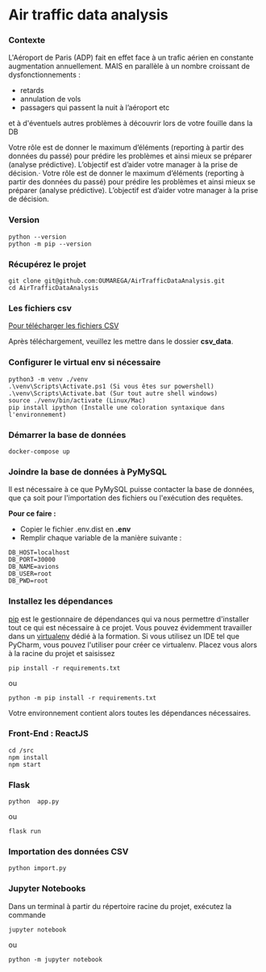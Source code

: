 # Air traffic data analysis

### Contexte
L'Aéroport de Paris (ADP) fait en effet face à un trafic aérien en constante augmentation annuellement.
MAIS en parallèle à un nombre croissant de dysfonctionnements : 

* retards
* annulation de vols
* passagers qui passent la nuit à l’aéroport etc

et à d'éventuels autres problèmes à découvrir lors de votre fouille dans la DB

Votre rôle est de donner le maximum d’éléments (reporting à partir des données du passé) pour prédire les problèmes et ainsi mieux se préparer (analyse prédictive).
L’objectif est d’aider votre manager à la prise de décision.· Votre rôle est de donner le maximum d’éléments (reporting à partir des données du passé) pour prédire les problèmes et ainsi mieux se préparer (analyse prédictive). L’objectif est d’aider votre manager à la prise de décision.

### Version

```
python --version
python -m pip --version
```

### Récupérez le projet

    git clone git@github.com:OUMAREGA/AirTrafficDataAnalysis.git
    cd AirTrafficDataAnalysis
    
### Les fichiers csv

<a href="https://onedrive.live.com/?authkey=%21ALM9Iew1PvlBqvM&id=6C6D756296D4662%21772304&cid=06C6D756296D4662" >Pour télécharger les fichiers CSV</a>   

Après téléchargement, veuillez les mettre dans le dossier **csv_data**.


### Configurer le virtual env si nécessaire
    
    python3 -m venv ./venv
    .\venv\Scripts\Activate.ps1 (Si vous êtes sur powershell)
    .\venv\Scripts\Activate.bat (Sur tout autre shell windows)
    source ./venv/bin/activate (Linux/Mac)
    pip install ipython (Installe une coloration syntaxique dans l'environnement) 
    
### Démarrer la base de données

    docker-compose up

### Joindre la base de données à PyMySQL

Il est nécessaire à ce que PyMySQL puisse contacter la base de données, 
que ça soit pour l'importation des fichiers ou l'exécution des requêtes.

**Pour ce faire :**
- Copier le fichier .env.dist en **.env**
- Remplir chaque variable de la manière suivante :
```env
DB_HOST=localhost
DB_PORT=30000
DB_NAME=avions
DB_USER=root
DB_PWD=root
```
### Installez les dépendances
[pip](https://pypi.python.org/pypi/pip) est le gestionnaire de dépendances qui
va nous permettre d'installer tout ce qui est nécessaire à ce projet. Vous
pouvez évidemment travailler dans un [virtualenv](https://virtualenv.pypa.io/en/stable/)
dédié à la formation. Si vous utilisez un IDE tel que PyCharm, vous pouvez
l'utiliser pour créer ce virtualenv. Placez vous alors à la racine du projet et
saisissez

```
pip install -r requirements.txt
```
ou

```
python -m pip install -r requirements.txt
```

Votre environnement contient alors toutes les dépendances nécessaires. 

### Front-End : ReactJS

```
cd /src
npm install
npm start
```

### Flask

```
python	app.py
```

ou

```
flask run
```

### Importation des données CSV

```
python import.py
```

### Jupyter Notebooks

Dans un terminal à partir du répertoire racine du projet, exécutez la commande

```
jupyter notebook
```
ou
```
python -m jupyter notebook
```
